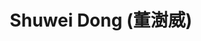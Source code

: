 ---
# Display name
title: $%ms_2021_46$ Shuwei Dong (董澍威)

# Is this the primary user of the site?
superuser: false

user_groups: ["Master Students"]

role: 

organizations:
- name:  2021 to Now, Co-supervised with [Prof. Yi Chang](http://yichang-cs.com/)
- name:  School of Artificial Intelligence

interests:


highlight_name: false
---